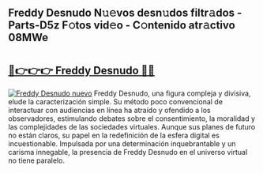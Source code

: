 ## Freddy Desnudo N𝚞𝚎vos desn𝚞dos filtr𝚊dos - Parts-D5z F𝚘tos vid𝚎o - C𝚘ntenido atr𝚊ctivo 08MWe

# <h2><a href="http://mb2tx7m.tromn.icu/?c=Freddy+Desnudo">🔗👉👉👉 Freddy Desnudo 🔗🔗</a></h2>

[![Freddy Desnudo nuevo](https://i.imgur.com/pEAQMta.gif)](http://mb2tx7m.tromn.icu/?c=Freddy+Desnudo)
Freddy Desnudo, una figura compleja y divisiva, elude la caracterización simple. Su método poco convencional de interactuar con audiencias en línea ha atraído y ofendido a los observadores, estimulando debates sobre el consentimiento, la moralidad y las complejidades de las sociedades virtuales. Aunque sus planes de futuro no están claros, su papel en la redefinición de la esfera digital es incuestionable. Impulsada por una determinación inquebrantable y un carisma innegable, la presencia de Freddy Desnudo en el universo virtual no tiene paralelo.
